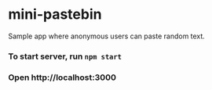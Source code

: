# mini-pastebin
Sample app where anonymous users can paste random text.

### To start server, run `npm start`
### Open http://localhost:3000
